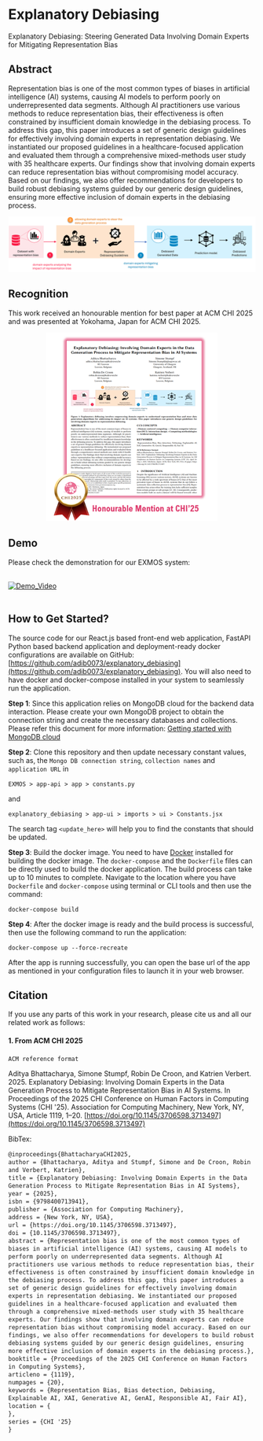 # Explanatory Debiasing
Explanatory Debiasing: Steering Generated Data Involving Domain Experts for Mitigating Representation Bias

## Abstract

Representation bias is one of the most common types of biases in artificial intelligence (AI) systems, causing AI models to perform poorly on underrepresented data segments. Although AI practitioners use various methods to reduce representation bias, their effectiveness is often constrained by insufficient domain knowledge in the debiasing process. To address this gap, this paper introduces a set of generic design guidelines for effectively involving domain experts in representation debiasing. We instantiated our proposed guidelines in a healthcare-focused application and evaluated them through a comprehensive mixed-methods user study with 35 healthcare experts. Our findings show that involving domain experts can reduce representation bias without compromising model accuracy. Based on our findings, we also offer recommendations for developers to build robust debiasing systems guided by our generic design guidelines, ensuring more effective inclusion of domain experts in the debiasing process.

<p align="center" width="100%">
<a href="https://youtu.be/eM_XB0W-Pvc" target="_blank"><img src="https://github.com/adib0073/explanatory_debiasing/blob/main/teaser_image.png" width="950" alt="EXDEB System"/></a>
</p>

## Recognition
This work received an honourable mention for best paper at ACM CHI 2025 and was presented at Yokohama, Japan for ACM CHI 2025.

<p align="center" width="100%">
<a href="https://youtu.be/eM_XB0W-Pvc" target="_blank"><img src="https://github.com/adib0073/explanatory_debiasing/blob/main/exdeb_screenshot.png" width="350" alt="EXDEB System"/></a>
</p>


## Demo

Please check the demonstration for our EXMOS system:
<br/>
<br/>

[![Demo_Video](https://img.youtube.com/vi/eM_XB0W-Pvc/0.jpg)](https://youtu.be/eM_XB0W-Pvc)
<br/>
<br/>

## How to Get Started?
The source code for our React.js based front-end web application, FastAPI Python based backend application and deployment-ready docker configurations are available on GitHub: [https://github.com/adib0073/explanatory_debiasing](https://github.com/adib0073/explanatory_debiasing). You will also need to have docker and docker-compose installed in your system to seamlessly run the application.

**Step 1**: Since this application relies on MongoDB cloud for the backend data interaction. Please create your own MongoDB project to obtain the connection string and create the necessary databases and collections. Please refer this document for more information: [Getting started with MongoDB cloud](https://www.mongodb.com/docs/guides/atlas/connection-string/)

**Step 2**: Clone this repository and then update necessary constant values, such as, the `Mongo DB connection string`, `collection names` and `application URL` in 
```
EXMOS > app-api > app > constants.py
```
and 

```
explanatory_debiasing > app-ui > imports > ui > Constants.jsx
```
The search tag `<update_here>` will help you to find the constants that should be updated.

**Step 3**: Build the docker image. You need to have [Docker](https://www.docker.com) installed for building the docker image. The `docker-compose` and the `Dockerfile` files can be directly used to build the docker application. The build process can take up to 10 minutes to complete. Navigate to the location where you have `Dockerfile` and `docker-compose` using terminal or CLI tools and then use the command:
```
docker-compose build
```

**Step 4**: After the docker image is ready and the build process is successful, then use the following command to run the application:
```
docker-compose up --force-recreate
```
After the app is running successfully, you can open the base url of the app as mentioned in your configuration files to launch it in your web browser.

## Citation
If you use any parts of this work in your research, please cite us and all our related work as follows:

#### 1. From ACM CHI 2025

` ACM reference format `

Aditya Bhattacharya, Simone Stumpf, Robin De Croon, and Katrien Verbert. 2025. Explanatory Debiasing: Involving Domain Experts in the Data Generation Process to Mitigate Representation Bias in AI Systems. In Proceedings of the 2025 CHI Conference on Human Factors in Computing Systems (CHI '25). Association for Computing Machinery, New York, NY, USA, Article 1119, 1–20. [https://doi.org/10.1145/3706598.3713497](https://doi.org/10.1145/3706598.3713497)


BibTex:

```
@inproceedings{BhattacharyaCHI2025,
author = {Bhattacharya, Aditya and Stumpf, Simone and De Croon, Robin and Verbert, Katrien},
title = {Explanatory Debiasing: Involving Domain Experts in the Data Generation Process to Mitigate Representation Bias in AI Systems},
year = {2025},
isbn = {9798400713941},
publisher = {Association for Computing Machinery},
address = {New York, NY, USA},
url = {https://doi.org/10.1145/3706598.3713497},
doi = {10.1145/3706598.3713497},
abstract = {Representation bias is one of the most common types of biases in artificial intelligence (AI) systems, causing AI models to perform poorly on underrepresented data segments. Although AI practitioners use various methods to reduce representation bias, their effectiveness is often constrained by insufficient domain knowledge in the debiasing process. To address this gap, this paper introduces a set of generic design guidelines for effectively involving domain experts in representation debiasing. We instantiated our proposed guidelines in a healthcare-focused application and evaluated them through a comprehensive mixed-methods user study with 35 healthcare experts. Our findings show that involving domain experts can reduce representation bias without compromising model accuracy. Based on our findings, we also offer recommendations for developers to build robust debiasing systems guided by our generic design guidelines, ensuring more effective inclusion of domain experts in the debiasing process.},
booktitle = {Proceedings of the 2025 CHI Conference on Human Factors in Computing Systems},
articleno = {1119},
numpages = {20},
keywords = {Representation Bias, Bias detection, Debiasing, Explainable AI, XAI, Generative AI, GenAI, Responsible AI, Fair AI},
location = {
},
series = {CHI '25}
}
```




